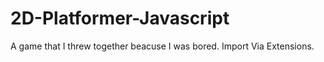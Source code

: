 # 2D-Platformer-Javascript
A game that I threw together beacuse I was bored. Import Via Extensions.
